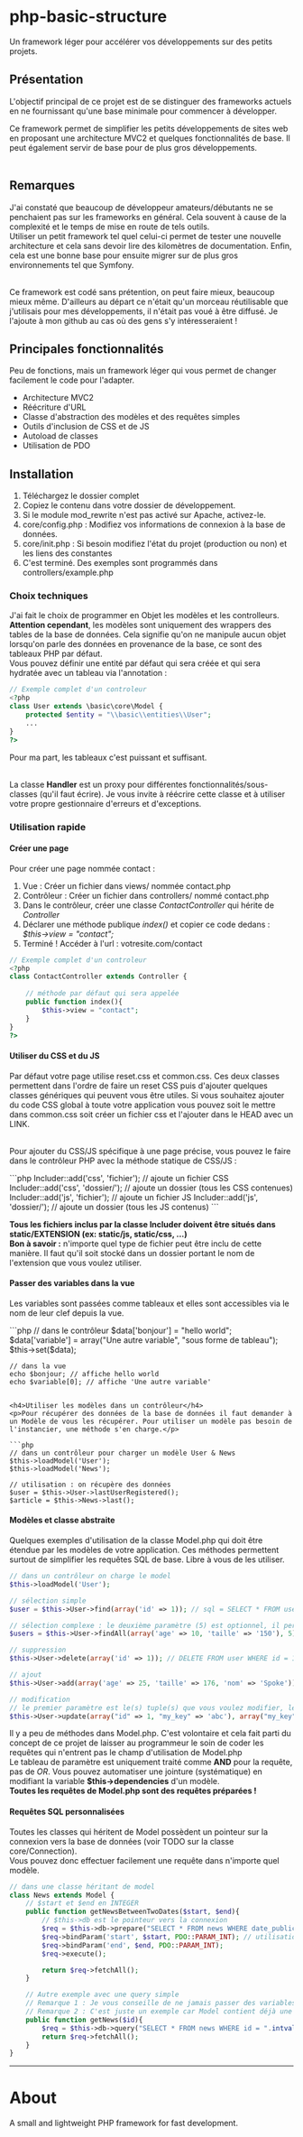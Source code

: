 <h1>php-basic-structure</h1>
<p>
	Un framework léger pour accélérer vos développements sur des petits projets.
</p>


<h2>Présentation</h2>
<p>
L'objectif principal de ce projet est de se distinguer des frameworks actuels en ne fournissant qu'une base minimale pour
commencer à développer.<br />

Ce framework permet de simplifier les petits développements de sites web en proposant une architecture MVC2 et quelques fonctionnalités de base.
Il peut également servir de base pour de plus gros développements.<br />
<br />
</p>

<h2>Remarques</h2>
<p>J'ai constaté que beaucoup de développeur amateurs/débutants ne se penchaient pas sur les frameworks en général. Cela souvent à cause de la complexité et le temps de mise en route de tels outils.<br />
Utiliser un petit framework tel quel celui-ci permet de tester une nouvelle architecture et cela sans devoir lire des kilomètres de documentation. Enfin, cela est une bonne base pour ensuite migrer sur de plus gros environnements tel que Symfony.<br /><br />

Ce framework est codé sans prétention, on peut faire mieux, beaucoup mieux même. D'ailleurs au départ ce n'était qu'un morceau réutilisable que j'utilisais pour mes développements, il 
n'était pas voué à être diffusé. Je l'ajoute à mon github au cas où des gens s'y intéresseraient !</p>

<h2>Principales fonctionnalités</h2>
<p>Peu de fonctions, mais un framework léger qui vous permet de changer facilement le code pour l'adapter.</p>
<ul>
	<li>Architecture MVC2</li>
	<li>Réécriture d'URL</li>
	<li>Classe d'abstraction des modèles et des requêtes simples</li>
	<li>Outils d'inclusion de CSS et de JS</li>
	<li>Autoload de classes</li>
	<li>Utilisation de PDO</li>
</ul>

<h2>Installation</h2>
<ol>
	<li>Téléchargez le dossier complet</li>
	<li>Copiez le contenu dans votre dossier de développement.</li>
	<li>Si le module mod_rewrite n'est pas activé sur Apache, activez-le.</li>
	<li>core/config.php : Modifiez vos informations de connexion à la base de données.</li>
	<li>core/init.php : Si besoin modifiez l'état du projet (production ou non) et les liens des constantes</li>
	<li>C'est terminé. Des exemples sont programmés dans controllers/example.php</li>
</ol>

<h3>Choix techniques</h3>
<p>
J'ai fait le choix de programmer en Objet les modèles et les controlleurs.<br /><strong>Attention cependant</strong>, les modèles sont uniquement des wrappers des tables de la base de données.
Cela signifie qu'on ne manipule aucun objet lorsqu'on parle des données en provenance de la base, ce sont des tableaux PHP par défaut.<br /> 
Vous pouvez définir une entité par défaut qui sera créée et qui sera hydratée avec un tableau via l'annotation :<br />

```php
// Exemple complet d'un controleur
<?php
class User extends \basic\core\Model {
	protected $entity = "\\basic\\entities\\User";
	...
}
?>
```

Pour ma part, les tableaux c'est puissant et suffisant.<br /><br />
</p>
<p>La classe <strong>Handler</strong> est un proxy pour différentes fonctionnalités/sous-classes (qu'il faut écrire). 
Je vous invite à réécrire cette classe et à utiliser votre propre gestionnaire d'erreurs et d'exceptions.</p>

<h3>Utilisation rapide</h3>
<h4>Créer une page</h4>
<p>
	Pour créer une page nommée contact :
	<ol>
		<li>Vue : Créer un fichier dans views/ nommée contact.php</li>
		<li>Contrôleur : Créer un fichier dans controllers/ nommé contact.php</li>
		<li>Dans le contrôleur, créer une classe <i>ContactController</i> qui hérite de <i>Controller</i></li>
		<li>Déclarer une méthode publique <i>index()</i> et copier ce code dedans : <i>$this->view = "contact";</i></li>
		<li>Terminé ! Accéder à l'url : votresite.com/contact</li>
	</ol>
</p>

```php
// Exemple complet d'un controleur
<?php
class ContactController extends Controller {
	
	// méthode par défaut qui sera appelée
	public function index(){
		$this->view = "contact";
	}
}
?>
```

<h4>Utiliser du CSS et du JS</h4>
<p>Par défaut votre page utilise reset.css et common.css. Ces deux classes permettent dans l'ordre de faire un reset CSS puis d'ajouter quelques classes génériques qui peuvent vous être utiles.
Si vous souhaitez ajouter du code CSS global à toute votre application vous pouvez soit le mettre dans common.css soit créer un fichier css et l'ajouter dans le HEAD avec un LINK.<br/><br />

Pour ajouter du CSS/JS spécifique à une page précise, vous pouvez le faire dans le contrôleur PHP avec la méthode statique de CSS/JS :<br />
</p>
```php
	Includer::add('css', 'fichier'); // ajoute un fichier CSS
	Includer::add('css', 'dossier/'); // ajoute un dossier (tous les CSS contenues)
	Includer::add('js', 'fichier'); // ajoute un fichier JS
	Includer::add('js', 'dossier/'); // ajoute un dossier (tous les JS contenus)
```

<strong>Tous les fichiers inclus par la classe Includer doivent être situés dans static/EXTENSION (ex: static/js, static/css, ...)</strong><br />
<strong>Bon à savoir :</strong> n'importe quel type de fichier peut être inclu de cette manière. Il faut qu'il soit stocké dans un dossier portant le nom de l'extension que vous voulez utiliser.<br />
</p>

<h4>Passer des variables dans la vue</h4>
<p>Les variables sont passées comme tableaux et elles sont accessibles via le nom de leur clef depuis la vue.</p>
```php
	// dans le contrôleur
	$data['bonjour'] = "hello world";
	$data['variable'] = array("Une autre variable", "sous forme de tableau");
	$this->set($data);
	
	// dans la vue
	echo $bonjour; // affiche hello world
	echo $variable[0]; // affiche 'Une autre variable'
```

<h4>Utiliser les modèles dans un contrôleur</h4>
<p>Pour récupérer des données de la base de données il faut demander à un Modèle de vous les récupérer. Pour utiliser un modèle pas besoin de l'instancier, une méthode s'en charge.</p>

```php
// dans un contrôleur pour charger un modèle User & News
$this->loadModel('User');
$this->loadModel('News');

// utilisation : on récupère des données
$user = $this->User->lastUserRegistered();
$article = $this->News->last();
```

<h4>Modèles et classe abstraite</h4>
<p>Quelques exemples d'utilisation de la classe Model.php qui doit être étendue par les modèles de votre application. Ces méthodes permettent surtout de simplifier les requêtes SQL de base. Libre à vous de les utiliser.</p>

```php
// dans un contrôleur on charge le model
$this->loadModel('User');

// sélection simple
$user = $this->User->find(array('id' => 1)); // sql = SELECT * FROM user WHERE id = 1 LIMIT 1

// sélection complexe : le deuxième paramètre (5) est optionnel, il permet de limiter le nombre de tuples
$users = $this->User->findAll(array('age' => 10, 'taille' => '150'), 5); // SELECT * FROM user WHERE age = 10 AND taille = 150 LIMIT 5

// suppression
$this->User->delete(array('id' => 1)); // DELETE FROM user WHERE id = 1

// ajout
$this->User->add(array('age' => 25, 'taille' => 176, 'nom' => 'Spoke')); // INSERT INTO user (age, taille, nom) VALUES (25, 176, 'Spoke')

// modification
// le premier paramètre est le(s) tuple(s) que vous voulez modifier, le deuxième les valeurs à changer
$this->User->update(array("id" => 1, "my_key" => 'abc'), array("my_key" => 50, "kikoo" => "abcd"));
```

<p>
Il y a peu de méthodes dans Model.php. C'est volontaire et cela fait parti du concept de ce projet de laisser au programmeur le soin de coder les 
requêtes qui n'entrent pas le champ d'utilisation de Model.php <br />
Le tableau de paramètre est uniquement traité comme <b>AND</b> pour la requête, pas de <i>OR</i>.
Vous pouvez automatiser une jointure (systématique) en modifiant la variable <b>$this->dependencies</b> d'un modèle. <br />
<strong>Toutes les requêtes de Model.php sont des requêtes préparées ! </strong>
</p>

<h4>Requêtes SQL personnalisées</h4>
<p>
	Toutes les classes qui héritent de Model possèdent un pointeur sur la connexion vers la base de données (voir TODO sur la classe core/Connection).<br />
	Vous pouvez donc effectuer facilement une requête dans n'importe quel modèle.
</p>

```php
// dans une classe héritant de model
class News extends Model {
	// $start et $end en INTEGER
	public function getNewsBetweenTwoDates($start, $end){
		// $this->db est le pointeur vers la connexion
		$req = $this->db->prepare("SELECT * FROM news WHERE date_publication BETWEEN :start AND :end");
		$req->bindParam('start', $start, PDO::PARAM_INT); // utilisation standard de PDO
		$req->bindParam('end', $end, PDO::PARAM_INT);
		$req->execute();

		return $req->fetchAll();
	}

	// Autre exemple avec une query simple 
	// Remarque 1 : Je vous conseille de ne jamais passer des variables dans les query simple mais d'utiliser les requêtes préparées pour le faire.
	// Remarque 2 : C'est juste un exemple car Model contient déjà une méthode pour ce genre de requête => $this->find(array('id' => $id))
	public function getNews($id){
		$req = $this->db->query("SELECT * FROM news WHERE id = ".intval($id));
		return $req->fetchAll();
	}
}
```

<hr></hr>
<h1>About</h1>
A small and lightweight PHP framework for fast development.

